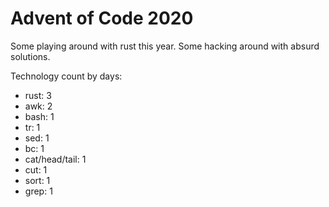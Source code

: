 # Advent of Code 2020

Some playing around with rust this year. Some hacking around with absurd solutions.

Technology count by days:
- rust: 3
- awk: 2
- bash: 1
- tr: 1
- sed: 1
- bc: 1
- cat/head/tail: 1
- cut: 1
- sort: 1
- grep: 1
